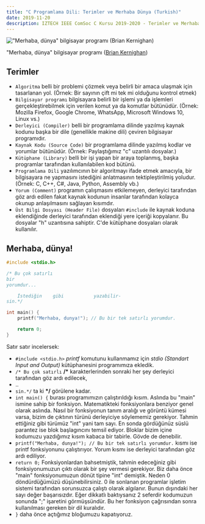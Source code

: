 ```yaml
---
title: "C Programlama Dili: Terimler ve Merhaba Dünya (Turkish)"
date: 2019-11-20
description: IZTECH IEEE ComSoc C Kursu 2019-2020 - Terimler ve Merhaba Dünya
---
```


!["Merhaba, dünya" bilgisayar programı (Brian Kernighan)](https://upload.wikimedia.org/wikipedia/commons/thumb/2/21/Hello_World_Brian_Kernighan_1978.jpg/440px-Hello_World_Brian_Kernighan_1978.jpg)

"Merhaba, dünya" bilgisayar programı ([Brian Kernighan](https://www.wikiwand.com/en/Brian_Kernighan))

## Terimler
- `Algoritma` belli bir problemi çözmek veya belirli bir amaca ulaşmak için tasarlanan yol. (Örnek: Bir sayının çift mi tek mi olduğunu kontrol etmek)
- `Bilgisayar programı` bilgisayara belirli bir işlemi ya da işlemleri gerçekleştirebilmek için verilen komut ya da komutlar bütünüdür. (Örnek: Mozilla Firefox, Google Chrome, WhatsApp, Microsoft Windows 10, Linux vs.)
- `Derleyici (Compiler)` belli bir programlama dilinde yazılmış kaynak kodunu başka bir dile (genellikle makine dili) çeviren bilgisayar programıdır.
- `Kaynak Kodu (Source Code)` bir programlama dilinde yazılmış kodlar ve yorumlar bütünüdür. (Örnek: Paylaştığımız "c" uzantılı dosyalar.)
- `Kütüphane (Library)` belli bir işi yapan bir araya toplanmış, başka programlar tarafından kullanılabilen kod bütünü. 
- `Programlama Dili` yazılımcının bir algoritmayı ifade etmek amacıyla, bir bilgisayara ne yapmasını istediğini anlatmasının tektipleştirilmiş yoludur. (Örnek: C, C++, C#, Java, Python, Assembly vb.)
- `Yorum (Comment)` programın çalışmasını etkilemeyen, derleyici tarafından göz ardı edilen fakat kaynak kodunun insanlar tarafından kolayca okunup anlaşılmasını sağlayan kısımdır.
- `Üst Bilgi Dosyası (Header File)` dosyaları `#include` ile kaynak koduna eklendiğinde derleyici tarafından eklendiği yere içeriği kopyalanır. Bu dosyalar "h" uzantısına sahiptir. C'de kütüphane dosyaları olarak kullanılır.

## Merhaba, dünya!

```c
#include <stdio.h>

/* Bu çok satırlı
bir 
yorumdur...

    İstediğin    gibi           yazabilir-
sin.*/

int main() {
    printf("Merhaba, dunya!"); // Bu bir tek satırlı yorumdur.

    return 0;
}
```

Satır satır incelersek:
- `#include <stdio.h>` _printf_ komutunu kullanmamız için _stdio (Standart Input and Output)_ kütüphanesini programımıza ekledik.
- `/* Bu çok satırlı` __/*__ karakterlerinden sonraki her şey derleyici tarafından göz ardı edilecek,
- ..
- `sin.*/` ta ki __*/__ görülene kadar.
- `int main() {` burası programımızın çalıştırıldığı kısım. Aslında bu "main" ismine sahip bir fonksiyon. Matematikteki fonksiyonlara benziyor genel olarak aslında. Nasıl bir fonksiyonun tanım aralığı ve görüntü kümesi varsa, bizim de çıktının türünü derleyiciye söylememiz gerekiyor. Tahmin ettiğiniz gibi türümüz "int" yani tam sayı. En sonda gördüğünüz süslü parantez ise blok başlagıncını temsil ediyor. Bloklar bizim içine kodumuzu yazdığımız kısım kabaca bir tabirle. Gövde de denebilir.
- `printf("Merhaba, dunya!"); // Bu bir tek satırlı yorumdur.` kısmı ise printf fonksiyonunu çalıştırıyor. Yorum kısmı ise derleyici tarafından göz ardı ediliyor. 
- `return 0;` Fonksiyonlardan bahsetmiştik, tahmin edeceğiniz gibi fonksiyonumuzun çıktı olarak bir şey vermesi gerekiyor. Biz daha önce "main" fonksiyonumuzun dönüt tipine "int" demiştik. Neden 0 döndürdüğümüzü düşünebilirsiniz. 0 ile sonlanan programlar işletim sistemi tarafından sorunsuzca çalıştı olarak algılanır. Bunun dışındaki her sayı değer başarısızdır. Eğer dikkatlı baktıysanız 2 seferdir kodumuzun sonunda ";" işaretini görmüşsündür. Bu her fonksiyon çağrısından sonra kullanılması gereken bir dil kuralıdır.
- `}` daha önce açtığımız bloğumuzu kapatıyoruz.
